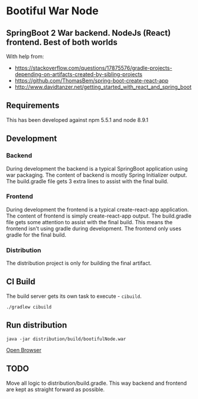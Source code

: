 # Bootiful War Node

## SpringBoot 2 War backend. NodeJs (React) frontend. Best of both worlds

With help from:

* https://stackoverflow.com/questions/17875576/gradle-projects-depending-on-artifacts-created-by-sibling-projects
* https://github.com/ThomasBem/spring-boot-create-react-app
* http://www.davidtanzer.net/getting_started_with_react_and_spring_boot

## Requirements

This has been developed against npm 5.5.1 and node 8.9.1

## Development

### Backend

During development the backend is a typical SpringBoot application using war packaging. The content of backend is mostly Spring Initializer output. The build.gradle file gets 3 extra lines to assist with the final build.

### Frontend

During development the frontend is a typical create-react-app application. The content of frontend is simply create-react-app output. The build.gradle file gets some attention to assist with the final build. This means the frontend isn't using gradle during development. The frontend only uses gradle for the final build.

### Distribution

The distribution project is only for building the final artifact.

## CI Build

The build server gets its own task to execute - `cibuild`.

```
./gradlew cibuild
```

## Run distribution

```
java -jar distribution/build/bootifulNode.war
```

[Open Browser](http://localhost:8080)

## TODO

Move all logic to distribution/build.gradle. This way backend and frontend are kept as straight forward as possible.

